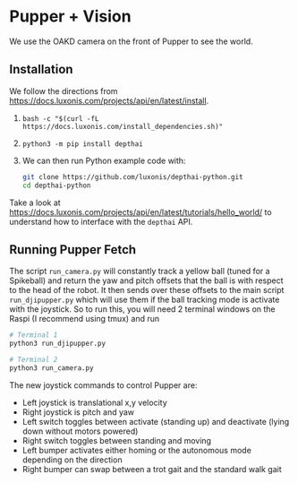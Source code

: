 # Pupper + Vision

We use the OAKD camera on the front of Pupper to see the world.

## Installation

We follow the directions from https://docs.luxonis.com/projects/api/en/latest/install.

1. `bash -c "$(curl -fL https://docs.luxonis.com/install_dependencies.sh)"`
2. `python3 -m pip install depthai`

3. We can then run Python example code with:
    ```bash
    git clone https://github.com/luxonis/depthai-python.git
    cd depthai-python
    ```
Take a look at https://docs.luxonis.com/projects/api/en/latest/tutorials/hello_world/ to understand how to interface with the `depthai` API.

## Running Pupper Fetch

The script `run_camera.py` will constantly track a yellow ball (tuned for a Spikeball) and return the yaw and pitch offsets that the ball is with respect to the head of the robot. It then sends over these offsets to the main script `run_djipupper.py` which will use them if the ball tracking mode is activate with the joystick. So to run this, you will need 2 terminal windows on the Raspi (I recommend using tmux) and run
```bash
# Terminal 1
python3 run_djipupper.py

# Terminal 2
python3 run_camera.py
```

The new joystick commands to control Pupper are:
- Left joystick is translational x,y velocity
- Right joystick is pitch and yaw
- Left switch toggles between activate (standing up) and deactivate (lying down without motors powered)
- Right switch toggles between standing and moving
- Left bumper activates either homing or the autonomous mode depending on the direction
- Right bumper can swap between a trot gait and the standard walk gait
